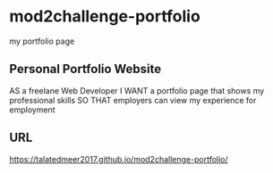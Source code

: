 # mod2challenge-portfolio
my portfolio page

## Personal Portfolio Website

AS a freelane Web Developer
I WANT a portfolio page that shows my professional skills
SO THAT employers can view my experience for employment


## URL
https://talatedmeer2017.github.io/mod2challenge-portfolio/
